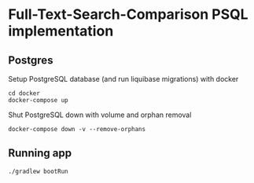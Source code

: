 # Full-Text-Search-Comparison PSQL implementation

## Postgres

Setup PostgreSQL database (and run liquibase migrations) with docker
```
cd docker
docker-compose up
```
Shut PostgreSQL down with volume and orphan removal
```
docker-compose down -v --remove-orphans
```

## Running app

`./gradlew bootRun`
